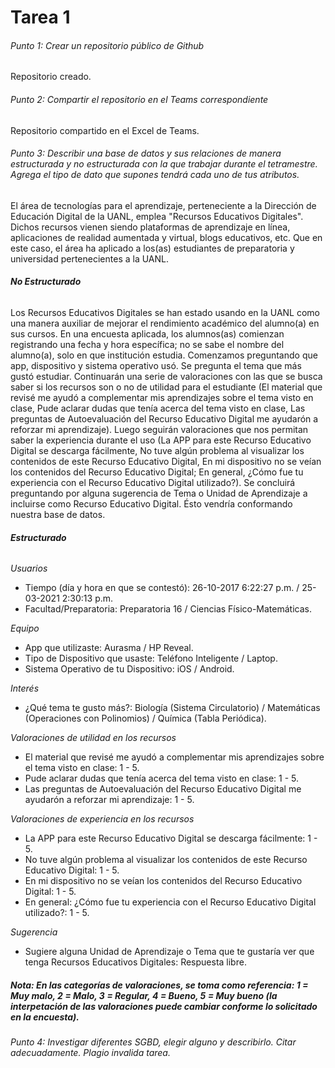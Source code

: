 # Tarea 1
###### Punto 1: Crear un repositorio público de Github
Repositorio creado.

###### Punto 2: Compartir el repositorio en el Teams correspondiente 
Repositorio compartido en el Excel de Teams.

###### Punto 3: Describir una base de datos y sus relaciones de manera estructurada y no estructurada con la que trabajar durante el tetramestre. Agrega el tipo de dato que supones tendrá cada uno de tus atributos.

El área de tecnologías para el aprendizaje, perteneciente a la Dirección de Educación Digital de la UANL, emplea "Recursos Educativos Digitales". Dichos recursos vienen siendo plataformas de aprendizaje en línea, aplicaciones de realidad aumentada y virtual, blogs educativos, etc. Que en este caso, el área ha aplicado a los(as) estudiantes de preparatoria y universidad pertenecientes a la UANL. 

###### ***No Estructurado***

Los Recursos Educativos Digitales se han estado usando en la UANL como una manera auxiliar de mejorar el rendimiento académico del alumno(a) en sus cursos. En una encuesta aplicada, los alumnos(as) comienzan registrando una fecha y hora específica; no se sabe el nombre del alumno(a), solo en que institución estudia. Comenzamos preguntando que app, dispositivo y sistema operativo usó. Se pregunta el tema que más gustó estudiar. Continuarán una serie de valoraciones con las que se busca saber si los recursos son o no de utilidad para el estudiante (El material que revisé me ayudó a complementar mis aprendizajes sobre el tema visto en clase, Pude aclarar dudas que tenía acerca del tema visto en clase, Las preguntas de Autoevaluación del Recurso Educativo Digital me ayudarón a reforzar mi aprendizaje). Luego seguirán valoraciones que nos permitan saber la experiencia durante el uso (La APP para este Recurso Educativo Digital se descarga fácilmente, No tuve algún problema al visualizar los contenidos de este Recurso Educativo Digital, En mi dispositivo no se veían los contenidos del Recurso Educativo Digital; En general, ¿Cómo fue tu experiencia con el Recurso Educativo Digital utilizado?). Se concluirá preguntando por alguna sugerencia de Tema o Unidad de Aprendizaje a incluirse como Recurso Educativo Digital. Ésto vendría conformando nuestra base de datos.

###### ***Estructurado***

*Usuarios*
- Tiempo (día y hora en que se contestó): 26-10-2017  6:22:27 p.m. / 25-03-2021  2:30:13 p.m.   
- Facultad/Preparatoria: Preparatoria 16 / Ciencias Físico-Matemáticas.

*Equipo*
- App que utilizaste: Aurasma / HP Reveal.
- Tipo de Dispositivo que usaste: Teléfono Inteligente / Laptop.
- Sistema Operativo de tu Dispositivo: iOS / Android.

*Interés*
- ¿Qué tema te gusto más?: Biología (Sistema Circulatorio) / Matemáticas (Operaciones con Polinomios) / Química (Tabla Periódica).    

*Valoraciones de utilidad en los recursos*
- El material que revisé me ayudó a complementar mis aprendizajes sobre el tema visto en clase: 1 - 5.
- Pude aclarar dudas que tenía acerca del tema visto en clase: 1 - 5.
- Las preguntas de Autoevaluación del Recurso Educativo Digital me ayudarón a reforzar mi aprendizaje: 1 - 5. 

*Valoraciones de experiencia en los recursos*
- La APP para este Recurso Educativo Digital se descarga fácilmente: 1 - 5.  
- No tuve algún problema al visualizar los contenidos de este Recurso Educativo Digital: 1 - 5. 
- En mi dispositivo no se veían los contenidos del Recurso Educativo Digital: 1 - 5.
- En general: ¿Cómo fue tu experiencia con el Recurso Educativo Digital utilizado?: 1 - 5.

*Sugerencia*
- Sugiere alguna Unidad de Aprendizaje o Tema que te gustaría ver que tenga Recursos Educativos Digitales: Respuesta libre.  

##### **Nota:** En las categorías de valoraciones, se toma como referencia: 1 = Muy malo, 2 = Malo, 3 = Regular, 4 = Bueno, 5 = Muy bueno (la interpetación de las valoraciones puede cambiar conforme lo solicitado en la encuesta).


###### Punto 4: Investigar diferentes SGBD, elegir alguno y describirlo. Citar adecuadamente. Plagio invalida tarea.
